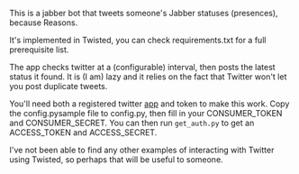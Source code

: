 This is a jabber bot that tweets someone's Jabber statuses (presences),
because Reasons.

It's implemented in Twisted, you can check requirements.txt for a full
prerequisite list.

The app checks twitter at a (configurable) interval, then posts the latest
status it found. It is (I am) lazy and it relies on the fact that Twitter
won't let you post duplicate tweets.

You'll need both a registered twitter [app][twitter] and token to make this
work. Copy the config.pysample file to config.py, then fill in your
CONSUMER\_TOKEN and CONSUMER\_SECRET. You can then run `get_auth.py` to
get an ACCESS\_TOKEN and ACCESS\_SECRET.

I've not been able to find any other examples of interacting with Twitter
using Twisted, so perhaps that will be useful to someone.

[twitter]: https://dev.twitter.com/apps

